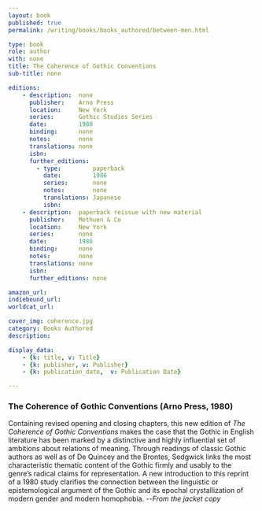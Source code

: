 ```yaml
---
layout: book
published: true
permalink: /writing/books/books_authored/between-men.html

type: book
role: author
with: none
title: The Coherence of Gothic Conventions
sub-title: none

editions:
    - description:  none
      publisher:    Arno Press
      location:     New York
      series:       Gothic Studies Series
      date:         1980
      binding:      none
      notes:        none
      translations: none
      isbn: 
      further_editions:
        - type:         paperback
          date:         1986
          series:       none
          notes:        none
          translations: Japanese
          isbn:      
    - description:  paperback reissue with new material
      publisher:    Methuen & Co
      location:     New York
      series:       none
      date:         1986
      binding:      none
      notes:        none
      translations: none
      isbn: 
      further_editions: none

amazon_url:
indiebound_url:
worldcat_url:

cover_img: coherence.jpg
category: Books Authored
description:

display_data:
    - {k: title, v: Title}
    - {k: publisher, v: Publisher}
    - {k: publication_date,  v: Publication Date}

---
```


### The Coherence of Gothic Conventions (Arno Press, 1980)

Containing revised opening and closing chapters, this new edition of <i>The Coherence of Gothic Conventions</i> makes the case that the Gothic in English literature has been marked by a distinctive and highly influential set of ambitions about relations of meaning. Through readings of classic Gothic authors as well as of De Quincey and the Brontes, Sedgwick links the most characteristic thematic content of the Gothic firmly and usably to the genre’s radical claims for representation. A new introduction to this reprint of a 1980 study clarifies the connection between the linguistic or epistemological argument of the Gothic and its epochal crystallization of modern gender and modern homophobia. --<i>From the jacket copy</i>
